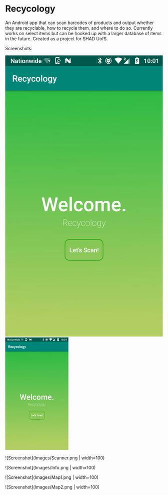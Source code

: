 # Recycology

An Android app that can scan barcodes of products and output whether they are recyclable, how to recycle them, and where to do so. Currently works on select items but can be hooked up with a larger database of items in the future. Created as a project for SHAD UofS.  

Screenshots:

![Screenshot](Images/Splashscreen.png)
<img src="Images/Splashscreen.png" width="40%">

![Screenshot](Images/Scanner.png | width=100)

![Screenshot](Images/Info.png | width=100)

![Screenshot](Images/Map1.png | width=100)

![Screenshot](Images/Map2.png | width=100)
